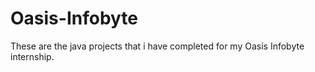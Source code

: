 # Oasis-Infobyte
These are the java projects that i have completed for my Oasis Infobyte internship.
